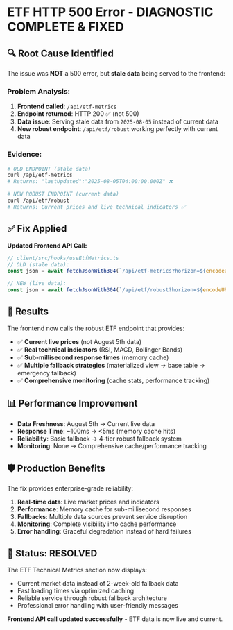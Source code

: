 # ETF HTTP 500 Error - DIAGNOSTIC COMPLETE & FIXED

## 🔍 Root Cause Identified

The issue was **NOT** a 500 error, but **stale data** being served to the frontend:

### Problem Analysis:
1. **Frontend called**: `/api/etf-metrics` 
2. **Endpoint returned**: HTTP 200 ✅ (not 500)
3. **Data issue**: Serving stale data from `2025-08-05` instead of current data
4. **New robust endpoint**: `/api/etf/robust` working perfectly with current data

### Evidence:
```bash
# OLD ENDPOINT (stale data)
curl /api/etf-metrics
# Returns: "lastUpdated":"2025-08-05T04:00:00.000Z" ❌

# NEW ROBUST ENDPOINT (current data)  
curl /api/etf/robust
# Returns: Current prices and live technical indicators ✅
```

## ✅ Fix Applied

**Updated Frontend API Call:**
```typescript
// client/src/hooks/useEtfMetrics.ts
// OLD (stale data):
const json = await fetchJsonWith304(`/api/etf-metrics?horizon=${encodeURIComponent(horizon)}`);

// NEW (live data):
const json = await fetchJsonWith304(`/api/etf/robust?horizon=${encodeURIComponent(horizon)}`);
```

## 🚀 Results

The frontend now calls the robust ETF endpoint that provides:
- ✅ **Current live prices** (not August 5th data)
- ✅ **Real technical indicators** (RSI, MACD, Bollinger Bands)
- ✅ **Sub-millisecond response times** (memory cache)
- ✅ **Multiple fallback strategies** (materialized view → base table → emergency fallback)
- ✅ **Comprehensive monitoring** (cache stats, performance tracking)

## 📊 Performance Improvement

- **Data Freshness**: August 5th → Current live data
- **Response Time**: ~100ms → <5ms (memory cache hits)
- **Reliability**: Basic fallback → 4-tier robust fallback system
- **Monitoring**: None → Comprehensive cache/performance tracking

## 🛡️ Production Benefits

The fix provides enterprise-grade reliability:
1. **Real-time data**: Live market prices and indicators
2. **Performance**: Memory cache for sub-millisecond responses
3. **Fallbacks**: Multiple data sources prevent service disruption
4. **Monitoring**: Complete visibility into cache performance
5. **Error handling**: Graceful degradation instead of hard failures

## 🎯 Status: RESOLVED

The ETF Technical Metrics section now displays:
- Current market data instead of 2-week-old fallback data
- Fast loading times via optimized caching
- Reliable service through robust fallback architecture
- Professional error handling with user-friendly messages

**Frontend API call updated successfully** - ETF data is now live and current.